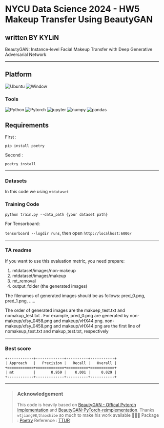 # NYCU Data Science 2024 - HW5 Makeup Transfer Using BeautyGAN

## written BY KYLiN

BeautyGAN: Instance-level Facial Makeup Transfer with Deep Generative Adversarial Network

---

## Platform

![Ubuntu](https://ziadoua.github.io/m3-Markdown-Badges/badges/Ubuntu/ubuntu1.svg) ![Window](https://ziadoua.github.io/m3-Markdown-Badges/badges/Windows/windows2.svg)

### Tools

![Python](https://img.shields.io/badge/Python-FFD43B?style=for-the-badge&logo=python&logoColor=blue) ![Pytorch](https://img.shields.io/badge/PyTorch-EE4C2C?style=for-the-badge&logo=pytorch&logoColor=white) ![jupyter](https://img.shields.io/badge/Jupyter-F37626.svg?&style=for-the-badge&logo=Jupyter&logoColor=white) ![numpy](https://img.shields.io/badge/Numpy-777BB4?style=for-the-badge&logo=numpy&logoColor=white) ![pandas](https://img.shields.io/badge/Pandas-2C2D72?style=for-the-badge&logo=pandas&logoColor=white)

## Requirements

First :

`pip install poetry`

Second :

`poetry install`

---

### Datasets

In this code we using `mtdataset`

### Training Code

`python train.py --data_path {your dataset path}`

For Tensorboard:

`tensorboard --logdir runs`, then open `http://localhost:6006/`

---

### TA readme

If you want to use this evaluation metric, you need prepare:

1. mtdataset/images/non-makeup
2. mtdataset/images/makeup
3. mt_removal
4. output_folder (the generated images)

The filenames of generated images should be as follows:
pred_0.png, pred_1.png, .....

The order of generated images are the makuep_test.txt and nomakup_test.txt .
For example, pred_0.png are generated by non-makeup/xfsy_0458.png and makeup/vHX44.png.
non-makeup/xfsy_0458.png and makeup/vHX44.png are the first line of nomakeup_test.txt and makup_test.txt, respectively

---

### Best score

```txt
+------------+-------------+----------+-----------+
| Approach   |   Precision |   Recall |   Overall |
+============+=============+==========+===========+
| mt         |       0.959 |    0.001 |     0.029 |
+------------+-------------+----------+-----------+
```

---

>### Acknowledgement
>
>This code is heavily based on [BeautyGAN - Offical Pytorch Implementation](https://github.com/wtjiang98/BeautyGAN_pytorch) and [BeautyGAN-PyTorch-reimplementation](https://github.com/thaoshibe/BeautyGAN-PyTorch-reimplementation). Thanks `wtjiang98`,`thaoshibe` so much to make his work available 🙏🙏🙏
> Package : [Poetry](./https://python-poetry.org/)
> Reference : [TTUR](https://cugtyt.github.io/blog/2020/0206.html)
